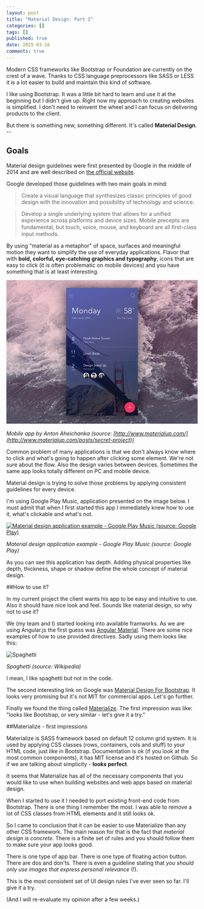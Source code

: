 ```yaml
---
layout: post
title: "Material Design: Part I"
categories: []
tags: []
published: true
date: 2015-03-16
comments: true
---
```

Modern CSS frameworks like Bootstrap or Foundation are currently on the crest of a wave. Thanks to CSS language preprocessors like SASS or LESS it is a lot easier to build and maintain this kind of software.

I like using Bootstrap. It was a little bit hard to learn and use it at the beginning but I didn't give up. Right now my approach to creating websites is simplified. I don't need to reinvent the wheel and I can focus on delivering products to the client.

But there is something new, something different. It's called **Material Design**.
<span class="more">--</span>

## Goals
Material design guidelines were first presented by Google in the middle of 2014 and are well described on [the official website](http://www.google.com/design/spec/material-design/introduction.html).

Google developed those guidelines with two main goals in mind:

> Create a visual language that synthesizes classic principles of good design with the innovation and possibility of technology and science.

> Develop a single underlying system that allows for a unified experience across platforms and device sizes. Mobile precepts are fundamental, but touch, voice, mouse, and keyboard are all ﬁrst-class input methods.

By using "material as a metaphor" of space, surfaces and meaningful motion they want to simplify the use of everyday applications. Flavor that with **bold, colorful, eye-catching graphics and typography**, icons that are easy to click (it is often problematic on mobile devices) and you have something that is at least interesting.

[![Mobile app by Anton Aheichanka (source: http://www.materialup.com/posts/secret-project)](/img/materialapp.gif)](http://www.materialup.com/posts/secret-project)

*Mobile app by Anton Aheichanka (source: [http://www.materialup.com/](http://www.materialup.com/posts/secret-project))*

Common problem of many applications is that we don't always know where to click and what's going to happen after clicking some element. We're not sure about the flow.
Also the design varies between devices. Sometimes the same app looks totally different on PC and mobile device.

Material design is trying to solve those problems by applying consistent guidelines for every device.

I'm using Google Play Music, application presented on the image below. I must admit that when I first started this app I immediately knew how to use it, what's clickable and what's not.

[![Material design application example - Google Play Music (source: Google Play)](https://lh6.ggpht.com/4DrSejk1VERLz-k7O0-TgWOFf_5vwq4uAeqQ8tpcIzDeuxdYS5TZHAmgq7lx2l35dNox=h900-rw)](https://lh6.ggpht.com/4DrSejk1VERLz-k7O0-TgWOFf_5vwq4uAeqQ8tpcIzDeuxdYS5TZHAmgq7lx2l35dNox=h900-rw)

*Material design application example - Google Play Music (source: Google Play)*

As you can see this application has depth. Adding physical properties like depth, thickness, shape or shadow define the whole concept of material design.

##How to use it?

In my current project the client wants his app to be easy and intuitive to use. Also it should have nice look and feel. Sounds like material design, so why not to use it?

We (my team and I) started looking into available framworks. As we are using Angular.js the first guess was [Angular Material](https://material.angularjs.org). There are some nice examples of how to use provided directives. Sadly using them looks like this:

![Spaghetti](http://upload.wikimedia.org/wikipedia/commons/0/05/Classic-spaghetti-carbonara.jpg)

*Spaghetti (source: Wikipedia)*

I mean, I like spaghetti but not in the code.

The second interesting link on Google was [Material Design For Bootstrap](http://fezvrasta.github.io/bootstrap-material-design/). It looks very promising but it's not MIT for commercial apps. Let's go further.

Finally we found the thing called [Materialize](http://materializecss.com).
The first impression was like: "looks like Bootstrap, or very similar - let's give it a try."

##Materialize - first impressions

Materialize is SASS framework based on default 12 column grid system. It is used by applying CSS classes (rows, containers, cols and stuff) to your HTML code, just like in Bootstrap. Documentation is ok (if you look at the most common components), it has MIT license and it's hosted on Github. So if we are talking about simplicity - **looks perfect**.

It seems that Materialize has all of the necessary components that you would like to use when building websites and web apps based on material design.

When I started to use it I needed to port existing front-end code from Bootstrap. There is one thing I remember the most. I was able to remove a lot of CSS classes from HTML elements and it still looks ok.

So I came to conclusion that it can be easier to use Materialize than any other CSS framework. The main reason for that is the fact that *material design is concrete*. There is a finite set of rules and you should follow them to make sure your app looks good.

There is one type of app bar. There is one type of floating action button. There are dos and don'ts. There is even a guideline stating that *you should only use images that express personal relevance* (!).

This is the most consistent set of UI design rules I've ever seen so far. I'll give it a try.

(And I will re-evaluate my opinion after a few weeks.)
